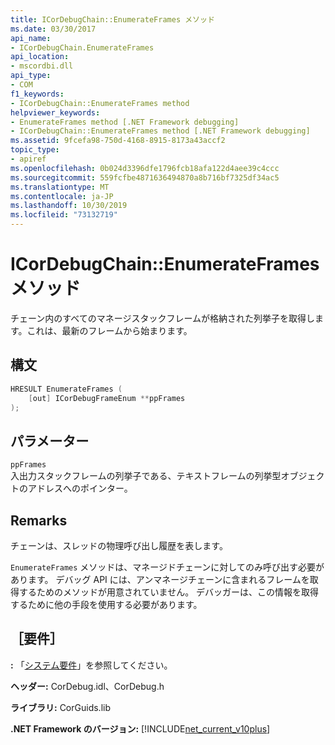 ```yaml
---
title: ICorDebugChain::EnumerateFrames メソッド
ms.date: 03/30/2017
api_name:
- ICorDebugChain.EnumerateFrames
api_location:
- mscordbi.dll
api_type:
- COM
f1_keywords:
- ICorDebugChain::EnumerateFrames method
helpviewer_keywords:
- EnumerateFrames method [.NET Framework debugging]
- ICorDebugChain::EnumerateFrames method [.NET Framework debugging]
ms.assetid: 9fcefa98-750d-4168-8915-8173a43accf2
topic_type:
- apiref
ms.openlocfilehash: 0b024d3396dfe1796fcb18afa122d4aee39c4ccc
ms.sourcegitcommit: 559fcfbe4871636494870a8b716bf7325df34ac5
ms.translationtype: MT
ms.contentlocale: ja-JP
ms.lasthandoff: 10/30/2019
ms.locfileid: "73132719"
---
```

# <a name="icordebugchainenumerateframes-method"></a>ICorDebugChain::EnumerateFrames メソッド
チェーン内のすべてのマネージスタックフレームが格納された列挙子を取得します。これは、最新のフレームから始まります。  
  
## <a name="syntax"></a>構文  
  
```cpp  
HRESULT EnumerateFrames (  
    [out] ICorDebugFrameEnum **ppFrames  
);  
```  
  
## <a name="parameters"></a>パラメーター  
 `ppFrames`  
 入出力スタックフレームの列挙子である、テキストフレームの列挙型オブジェクトのアドレスへのポインター。  
  
## <a name="remarks"></a>Remarks  
 チェーンは、スレッドの物理呼び出し履歴を表します。  
  
 `EnumerateFrames` メソッドは、マネージドチェーンに対してのみ呼び出す必要があります。 デバッグ API には、アンマネージチェーンに含まれるフレームを取得するためのメソッドが用意されていません。 デバッガーは、この情報を取得するために他の手段を使用する必要があります。  
  
## <a name="requirements"></a>［要件］  
 **:** 「[システム要件](../../../../docs/framework/get-started/system-requirements.md)」を参照してください。  
  
 **ヘッダー:** CorDebug.idl、CorDebug.h  
  
 **ライブラリ:** CorGuids.lib  
  
 **.NET Framework のバージョン:** [!INCLUDE[net_current_v10plus](../../../../includes/net-current-v10plus-md.md)]
